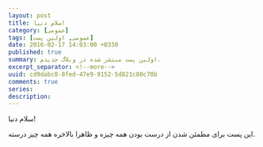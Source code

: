 ```yaml
---
layout: post
title: سلام دنیا!
category: [عمومی]
tags: [عمومی, اولین پست]
date: 2016-02-17 14:03:00 +0330
published: true
summary: اولین پست منتشر شده در وبلاگ جدیدم.
excerpt_separator: <!--more--> 
uuid: cd9dabc8-8fed-47e9-9152-5d821c80c70b
comments: true
series: 
description:
---
```

سلام دنیا!

این پست برای مطمئن شدن از درست بودن همه چیزه و ظاهرا بالاخره همه چیز درسته.

